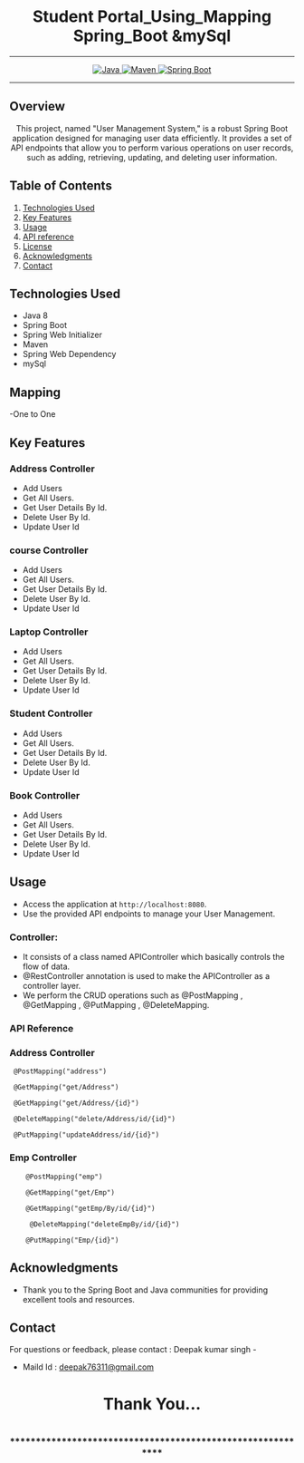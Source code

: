 # <h1 align = "center"> Student Portal_Using_Mapping Spring_Boot &mySql</h1>
___ 
<p align="center">
<a href="Java url">
    <img alt="Java" src="https://img.shields.io/badge/Java->=8-darkblue.svg" />
</a>
<a href="Maven url" >
    <img alt="Maven" src="https://img.shields.io/badge/maven-3.1.3-brightgreen.svg" />
</a>
<a href="Spring Boot url" >
    <img alt="Spring Boot" src="https://img.shields.io/badge/Spring Boot-3.0.6-brightgreen.svg" />
</a>
</p>

---

<p align="left">

<!-- Project Description -->
## Overview
<p align="center">This project, named "User Management System," is a robust Spring Boot application designed for managing user data efficiently. It provides a set of API endpoints that allow you to perform various operations on user records, such as adding, retrieving, updating, and deleting user information. 
</p>

<!-- Table of Contents -->
## Table of Contents
1. [Technologies Used](#technologies-used)
2. [Key Features](#key-features)
3. [Usage](#usage)
4. [API reference](#api-reference)
5. [License](#license)
6. [Acknowledgments](#acknowledgments)
7. [Contact](#contact)

<!-- Technologies Used -->
## Technologies Used
- Java 8
- Spring Boot
- Spring Web Initializer
- Maven
- Spring Web Dependency
- mySql




<!-- Key Features -->
## Mapping
 -One to One
## Key Features

### Address Controller
- Add Users
- Get All Users.
- Get User Details By Id.
- Delete User By Id.
- Update User Id

### course Controller

 - Add Users
- Get All Users.
- Get User Details By Id.
- Delete User By Id.
- Update User Id
### Laptop Controller

 - Add Users
- Get All Users.
- Get User Details By Id.
- Delete User By Id.
- Update User Id
### Student Controller

 - Add Users
- Get All Users.
- Get User Details By Id.
- Delete User By Id.
- Update User Id

###  Book Controller

 - Add Users
- Get All Users.
- Get User Details By Id.
- Delete User By Id.
- Update User Id

<!-- Usage -->
## Usage
- Access the application at `http://localhost:8080`.
- Use the provided API endpoints to manage your User Management.

### Controller:
- It consists of a class named APIController which basically controls the flow of data.
- @RestController annotation is used to make the APIController as a controller layer.
- We perform the CRUD operations such as @PostMapping , @GetMapping , @PutMapping , @DeleteMapping.

### API Reference

### Address Controller
     @PostMapping("address")

     @GetMapping("get/Address")
    
     @GetMapping("get/Address/{id}")

     @DeleteMapping("delete/Address/id/{id}")

     @PutMapping("updateAddress/id/{id}")

### Emp Controller

        @PostMapping("emp")

        @GetMapping("get/Emp")

        @GetMapping("getEmp/By/id/{id}")

         @DeleteMapping("deleteEmpBy/id/{id}")

        @PutMapping("Emp/{id}")



 <!-- Acknowledgments -->
## Acknowledgments
- Thank you to the Spring Boot and Java communities for providing excellent tools and resources.

<!-- Contact -->
## Contact
For questions or feedback, please contact : Deepak kumar singh   -
- Maild Id : deepak76311@gmail.com

<h1 align="center">Thank You...<h1>
<h3 align = "center"> ***********************************************************<h3>